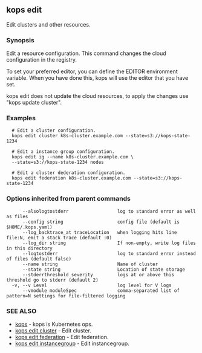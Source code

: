 ## kops edit

Edit clusters and other resources.

### Synopsis


Edit a resource configuration. This command changes the cloud configuration in the registry. 

  To set your preferred editor, you can define the EDITOR environment variable.
  When you have done this, kops will use the editor that you have set.
  
  kops edit does not update the cloud resources, to apply the changes use "kops update cluster".

### Examples

```
  # Edit a cluster configuration.
  kops edit cluster k8s-cluster.example.com --state=s3://kops-state-1234
  
  # Edit a instance group configuration.
  kops edit ig --name k8s-cluster.example.com \
  --state=s3://kops-state-1234 nodes
  
  # Edit a cluster dederation configuration.
  kops edit federation k8s-cluster.example.com --state=s3://kops-state-1234
```

### Options inherited from parent commands

```
      --alsologtostderr                  log to standard error as well as files
      --config string                    config file (default is $HOME/.kops.yaml)
      --log_backtrace_at traceLocation   when logging hits line file:N, emit a stack trace (default :0)
      --log_dir string                   If non-empty, write log files in this directory
      --logtostderr                      log to standard error instead of files (default false)
      --name string                      Name of cluster
      --state string                     Location of state storage
      --stderrthreshold severity         logs at or above this threshold go to stderr (default 2)
  -v, --v Level                          log level for V logs
      --vmodule moduleSpec               comma-separated list of pattern=N settings for file-filtered logging
```

### SEE ALSO
* [kops](kops.md)	 - kops is Kubernetes ops.
* [kops edit cluster](kops_edit_cluster.md)	 - Edit cluster.
* [kops edit federation](kops_edit_federation.md)	 - Edit federation.
* [kops edit instancegroup](kops_edit_instancegroup.md)	 - Edit instancegroup.

